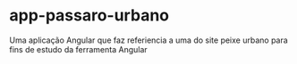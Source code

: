 # app-passaro-urbano
Uma aplicação Angular que faz referiencia a uma do site peixe urbano para fins de estudo da ferramenta Angular
